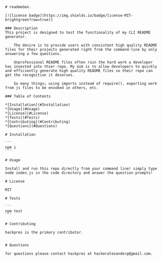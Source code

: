 
    # readmeGen.

    [![license badge](https://img.shields.io/badge/license-MIT-brightgreen?raw=true)]

    ### Description
    This project is designed to test the functionality of my CLI README generator.

        The desire is to provide users with consistent high quality README files for their projects generated right from the command-line by only answering a few questions.

        Unprofessional README files often ruin the hard work a developer has invested into thier repo. My aim is to allow developers to quickly and efficiently generate high quality README files so their repo can get the recognition it deserves.

        So many things; using imports instead of require(), exporting work from js files to be envoked in others, etc.

    ### Table of Contents

    *[Installation](#Installation)
    *[Usage](#Usage)
    *[License](#License)
    *[Tests](#Tests)
    *[Contributing](#Contributing)
    *[Questions](#Questions)

    # Installation

    ```
    npm i
    ```

    # Usage

    Install and run this repo directly from your command line! simply type node index.js in the code directory and answer the question prompts!

    # License

    MIT

    # Tests

    ```
    npm test
    ```

    # Contributing

    hackpres is the primary contributor.
    

    # Questions

    for questions please contact hackpres at hackeralexanderp@gmail.com.
